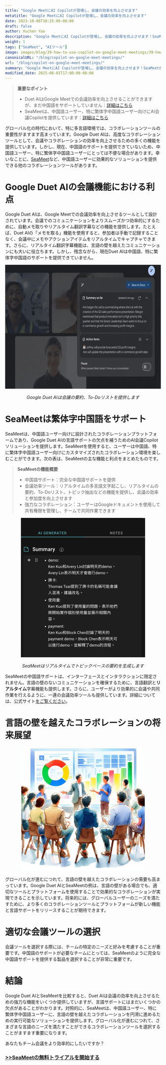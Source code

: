 ```yaml
---
title: "Google MeetにAI Copilotが登場し、会議の効率を向上させます"
metatitle: "Google MeetにAI Copilotが登場し、会議の効率を向上させます"
date: 2023-10-06T10:25:00-08:00
draft: false
author: Xuchen Yao
description: "Google MeetにAI Copilotが登場し、会議の効率を向上させます！SeaMeetがGoogle Duet AIの中国語サポートと会議効率の欠点をどのように補い、繁体字中国語ユーザーにより豊かなコラボレーション体験を提供し、言語の壁を越えたコラボレーションを前進させるかをご覧ください。"
weight: 1
tags: ["SeaMeet", "AIツール"]
image: images/blog/39-how-to-use-copilot-on-google-meet-meetings/39-how-to-use-copilot-on-google-meet-meetings.jpeg
canonicalURL: "/blog/copilot-on-google-meet-meetings/"
url: "/blog/copilot-on-google-meet-meetings/"
summary: "Google MeetにAI Copilotが登場し、会議の効率を向上させます！SeaMeetがGoogle Duet AIの中国語サポートと会議効率の欠点をどのように補い、繁体字中国語ユーザーにより豊かなコラボレーション体験を提供し、言語の壁を越えたコラボレーションを前進させるかをご覧ください。"
modified_date: 2025-08-01T17:00:00-08:00
---
```



> **重要なポイント**
> - Duet AIはGoogle Meetでの会議効率を向上させることができますが、まだ中国語をサポートしていません：[詳細はこちら](https://workspace.google.com/blog/product-announcements/duet-ai-in-workspace-now-available)
> - SeaMeetは、中国語ユーザー、特に繁体字中国語ユーザー向けにAI会議Copilotを提供しています：[詳細はこちら](https://meet.seasalt.ai/?utm_source=blog)

グローバル化の時代において、特に多言語環境では、コラボレーションツールの重要性がますます高まっています。Google Duet AIは、高度なコラボレーションツールとして、会議やコラボレーションの効率を向上させるための多くの機能を提供しています。しかし、現在、中国語のサポートを提供できていないため、中国語ユーザー、特に繁体字中国語ユーザーにとっては不便な場合があります。幸いなことに、[SeaMeet](https://meet.seasalt.ai/?utm_source=blog)など、中国語ユーザーに効果的なソリューションを提供できる他のコラボレーションツールがあります。

# Google Duet AIの会議機能における利点

Google Duet AIは、Google Meetでの会議効率を向上させるツールとして設計されています。会議でのコミュニケーションをよりスムーズかつ効率的にするために、自動メモ取りやリアルタイム翻訳字幕などの機能を提供します。たとえば、Duet AIの「メモを取る」機能を使用すると、参加者は手動で記録することなく、会議中にメモやアクションアイテムをリアルタイムでキャプチャできます。さらに、リアルタイム翻訳字幕機能は、言語の壁を越えたコミュニケーションにも大いに役立ちます。しかし、残念ながら、現在Duet AIは中国語、特に繁体字中国語のサポートを提供できていません。

<center>
<img height="400px" src="/images/blog/39-how-to-use-copilot-on-google-meet-meetings/1-google-meet-summary.jpeg" alt="Google Duet AIは会議の要約、To-Doリストを提供します"/>

*Google Duet AIは会議の要約、To-Doリストを提供します*
</center>


# SeaMeetは繁体字中国語をサポート

SeaMeetは、中国語ユーザー向けに設計されたコラボレーションプラットフォームであり、Google Duet AIの言語サポートの欠点を補うためのAI会議Copilotソリューションを提供します。SeaMeetを使用すると、ユーザーは中国語、特に繁体字中国語ユーザー向けにカスタマイズされたコラボレーション環境を楽しむことができます。次の表は、SeaMeetの主な機能と利点をまとめたものです。

> **SeaMeetの機能概要**
> - 中国語サポート：完全な中国語サポートを提供
> - 会議効率ツール：リアルタイムの多言語文字起こし、リアルタイムの要約、To-Doリスト、トピック抽出などの機能を提供し、会議の効率と参加度を向上させます
> - 強力なコラボレーション：ユーザーはGoogleドキュメントを使用して共有権限を管理し、チームで共同作業できます

<center>
<img height="450px" src="/images/blog/39-how-to-use-copilot-on-google-meet-meetings/2-實時產生主題式總結.png" alt="SeaMeetはリアルタイムでトピックベースの要約を生成します"/>

*SeaMeetはリアルタイムでトピックベースの要約を生成します*
</center>


SeaMeetの中国語サポートは、インターフェースとインタラクションに限定されません。言語の壁のないコミュニケーションを確保するために、言語翻訳と**リアルタイム**字幕機能も提供します。さらに、ユーザーがより効果的に会議や共同作業を行えるように、一連の会議効率ツールも提供しています。詳細については、公式サイト[をご覧ください](https://meet.seasalt.ai/?utm_source=blog)。

# 言語の壁を越えたコラボレーションの将来展望

<center>
<img height="400px" src="/images/blog/39-how-to-use-copilot-on-google-meet-meetings/3-having-meeting.jpeg" alt="SeaMeetと言語の壁を越えたコラボレーションの将来展望"/>

</center>

グローバル化が進むにつれて、言語の壁を越えたコラボレーションの需要も高まっています。Google Duet AIとSeaMeetの例は、言語の壁がある場合でも、適切なツールとプラットフォームを使用することで効果的なコラボレーションが実現できることを示しています。将来的には、グローバルユーザーのニーズを満たすために、より多くのコラボレーションツールとプラットフォームが新しい機能と言語サポートをリリースすることが期待できます。

# 適切な会議ツールの選択

会議ツールを選択する際には、チームの特定のニーズと好みを考慮することが重要です。中国語のサポートが必要なチームにとっては、SeaMeetのように完全な中国語サポートを提供する製品を選択することが非常に重要です。

# 結論

Google Duet AIとSeaMeetを比較すると、Duet AIは会議の効率を向上させるための強力な機能をいくつか提供していますが、言語サポートにはまだいくつかの欠点があることがわかります。対照的に、SeaMeetは、中国語ユーザー、特に繁体字中国語ユーザーに、言語の壁を越えたコラボレーションを円滑に進めるための実行可能なソリューションを提供します。グローバル化が進むにつれて、さまざまな言語のニーズを満たすことができるコラボレーションツールを選択することがますます重要になります。


あなたもチーム会議をより効率的にしたいですか？

### [>>SeaMeetの無料トライアルを開始する](https://meet.seasalt.ai/?utm_source=blog)